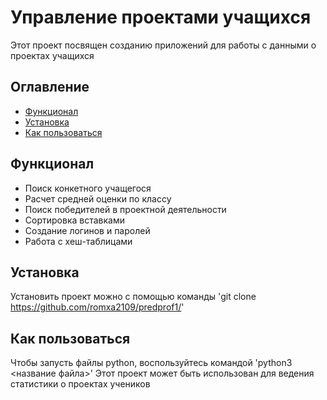 # Управление проектами учащихся
Этот проект посвящен созданию приложений для работы с данными о проектах учащихся

## Оглавление
- [Функционал](#функционал)
- [Установка](#установка)
- [Как пользоваться](#как-пользоваться)

## Функционал
- Поиск конкетного учащегося
- Расчет средней оценки по классу
- Поиск победителей в проектной деятельности
- Сортировка вставками
- Создание логинов и паролей
- Работа с хеш-таблицами

## Установка
Установить проект можно с помощью команды
'git clone https://github.com/romxa2109/predprof1/'

## Как пользоваться
Чтобы запусть файлы python, воспользуйтесь командой
'python3 <название файла>'
Этот проект может быть использован для ведения статистики о проектах учеников
